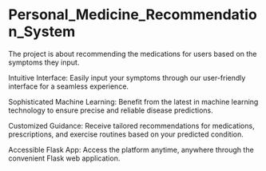 # Personal_Medicine_Recommendation_System
The project is about recommending the medications for users based on the symptoms they input. 

Intuitive Interface: Easily input your symptoms through our user-friendly interface for a seamless experience.

Sophisticated Machine Learning: Benefit from the latest in machine learning technology to ensure precise and reliable disease predictions.

Customized Guidance: Receive tailored recommendations for medications, prescriptions, and exercise routines based on your predicted condition.

Accessible Flask App: Access the platform anytime, anywhere through the convenient Flask web application.
